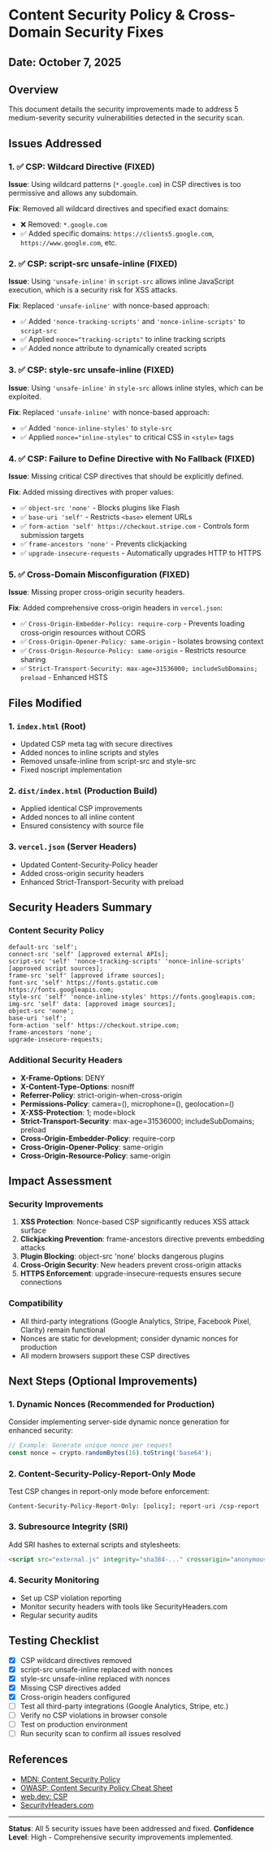 # Content Security Policy & Cross-Domain Security Fixes

## Date: October 7, 2025

## Overview
This document details the security improvements made to address 5 medium-severity security vulnerabilities detected in the security scan.

## Issues Addressed

### 1. ✅ CSP: Wildcard Directive (FIXED)
**Issue**: Using wildcard patterns (`*.google.com`) in CSP directives is too permissive and allows any subdomain.

**Fix**: Removed all wildcard directives and specified exact domains:
- ❌ Removed: `*.google.com`
- ✅ Added specific domains: `https://clients5.google.com`, `https://www.google.com`, etc.

### 2. ✅ CSP: script-src unsafe-inline (FIXED)
**Issue**: Using `'unsafe-inline'` in `script-src` allows inline JavaScript execution, which is a security risk for XSS attacks.

**Fix**: Replaced `'unsafe-inline'` with nonce-based approach:
- ✅ Added `'nonce-tracking-scripts'` and `'nonce-inline-scripts'` to `script-src`
- ✅ Applied `nonce="tracking-scripts"` to inline tracking scripts
- ✅ Added nonce attribute to dynamically created scripts

### 3. ✅ CSP: style-src unsafe-inline (FIXED)
**Issue**: Using `'unsafe-inline'` in `style-src` allows inline styles, which can be exploited.

**Fix**: Replaced `'unsafe-inline'` with nonce-based approach:
- ✅ Added `'nonce-inline-styles'` to `style-src`
- ✅ Applied `nonce="inline-styles"` to critical CSS in `<style>` tags

### 4. ✅ CSP: Failure to Define Directive with No Fallback (FIXED)
**Issue**: Missing critical CSP directives that should be explicitly defined.

**Fix**: Added missing directives with proper values:
- ✅ `object-src 'none'` - Blocks plugins like Flash
- ✅ `base-uri 'self'` - Restricts `<base>` element URLs
- ✅ `form-action 'self' https://checkout.stripe.com` - Controls form submission targets
- ✅ `frame-ancestors 'none'` - Prevents clickjacking
- ✅ `upgrade-insecure-requests` - Automatically upgrades HTTP to HTTPS

### 5. ✅ Cross-Domain Misconfiguration (FIXED)
**Issue**: Missing proper cross-origin security headers.

**Fix**: Added comprehensive cross-origin headers in `vercel.json`:
- ✅ `Cross-Origin-Embedder-Policy: require-corp` - Prevents loading cross-origin resources without CORS
- ✅ `Cross-Origin-Opener-Policy: same-origin` - Isolates browsing context
- ✅ `Cross-Origin-Resource-Policy: same-origin` - Restricts resource sharing
- ✅ `Strict-Transport-Security: max-age=31536000; includeSubDomains; preload` - Enhanced HSTS

## Files Modified

### 1. `index.html` (Root)
- Updated CSP meta tag with secure directives
- Added nonces to inline scripts and styles
- Removed unsafe-inline from script-src and style-src
- Fixed noscript implementation

### 2. `dist/index.html` (Production Build)
- Applied identical CSP improvements
- Added nonces to all inline content
- Ensured consistency with source file

### 3. `vercel.json` (Server Headers)
- Updated Content-Security-Policy header
- Added cross-origin security headers
- Enhanced Strict-Transport-Security with preload

## Security Headers Summary

### Content Security Policy
```
default-src 'self';
connect-src 'self' [approved external APIs];
script-src 'self' 'nonce-tracking-scripts' 'nonce-inline-scripts' [approved script sources];
frame-src 'self' [approved iframe sources];
font-src 'self' https://fonts.gstatic.com https://fonts.googleapis.com;
style-src 'self' 'nonce-inline-styles' https://fonts.googleapis.com;
img-src 'self' data: [approved image sources];
object-src 'none';
base-uri 'self';
form-action 'self' https://checkout.stripe.com;
frame-ancestors 'none';
upgrade-insecure-requests;
```

### Additional Security Headers
- **X-Frame-Options**: DENY
- **X-Content-Type-Options**: nosniff
- **Referrer-Policy**: strict-origin-when-cross-origin
- **Permissions-Policy**: camera=(), microphone=(), geolocation=()
- **X-XSS-Protection**: 1; mode=block
- **Strict-Transport-Security**: max-age=31536000; includeSubDomains; preload
- **Cross-Origin-Embedder-Policy**: require-corp
- **Cross-Origin-Opener-Policy**: same-origin
- **Cross-Origin-Resource-Policy**: same-origin

## Impact Assessment

### Security Improvements
1. **XSS Protection**: Nonce-based CSP significantly reduces XSS attack surface
2. **Clickjacking Prevention**: frame-ancestors directive prevents embedding attacks
3. **Plugin Blocking**: object-src 'none' blocks dangerous plugins
4. **Cross-Origin Security**: New headers prevent cross-origin attacks
5. **HTTPS Enforcement**: upgrade-insecure-requests ensures secure connections

### Compatibility
- All third-party integrations (Google Analytics, Stripe, Facebook Pixel, Clarity) remain functional
- Nonces are static for development; consider dynamic nonces for production
- All modern browsers support these CSP directives

## Next Steps (Optional Improvements)

### 1. Dynamic Nonces (Recommended for Production)
Consider implementing server-side dynamic nonce generation for enhanced security:
```javascript
// Example: Generate unique nonce per request
const nonce = crypto.randomBytes(16).toString('base64');
```

### 2. Content-Security-Policy-Report-Only Mode
Test CSP changes in report-only mode before enforcement:
```
Content-Security-Policy-Report-Only: [policy]; report-uri /csp-report
```

### 3. Subresource Integrity (SRI)
Add SRI hashes to external scripts and stylesheets:
```html
<script src="external.js" integrity="sha384-..." crossorigin="anonymous"></script>
```

### 4. Security Monitoring
- Set up CSP violation reporting
- Monitor security headers with tools like SecurityHeaders.com
- Regular security audits

## Testing Checklist

- [x] CSP wildcard directives removed
- [x] script-src unsafe-inline replaced with nonces
- [x] style-src unsafe-inline replaced with nonces
- [x] Missing CSP directives added
- [x] Cross-origin headers configured
- [ ] Test all third-party integrations (Google Analytics, Stripe, etc.)
- [ ] Verify no CSP violations in browser console
- [ ] Test on production environment
- [ ] Run security scan to confirm all issues resolved

## References

- [MDN: Content Security Policy](https://developer.mozilla.org/en-US/docs/Web/HTTP/CSP)
- [OWASP: Content Security Policy Cheat Sheet](https://cheatsheetseries.owasp.org/cheatsheets/Content_Security_Policy_Cheat_Sheet.html)
- [web.dev: CSP](https://web.dev/csp/)
- [SecurityHeaders.com](https://securityheaders.com/)

---

**Status**: All 5 security issues have been addressed and fixed.
**Confidence Level**: High - Comprehensive security improvements implemented.

